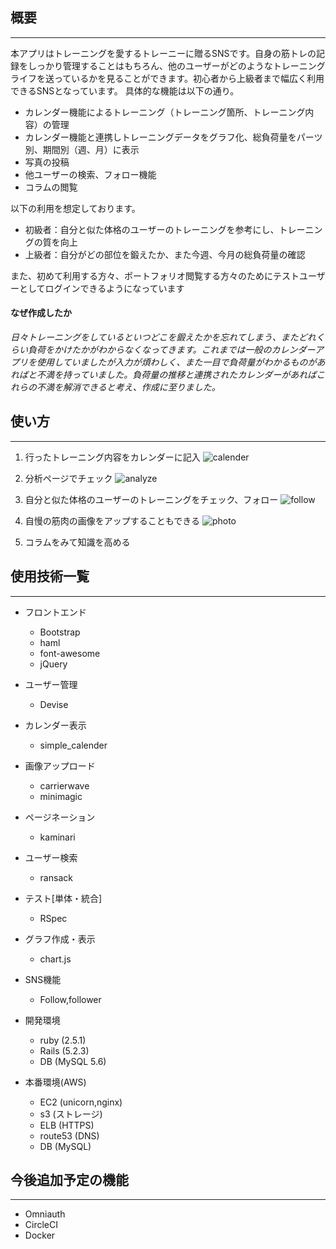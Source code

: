 ## 概要
***

 本アプリはトレーニングを愛するトレーニーに贈るSNSです。自身の筋トレの記録をしっかり管理することはもちろん、他のユーザーがどのようなトレーニングライフを送っているかを見ることができます。初心者から上級者まで幅広く利用できるSNSとなっています。
 具体的な機能は以下の通り。

 - カレンダー機能によるトレーニング（トレーニング箇所、トレーニング内容）の管理
 - カレンダー機能と連携しトレーニングデータをグラフ化、総負荷量をパーツ別、期間別（週、月）に表示
 - 写真の投稿
 - 他ユーザーの検索、フォロー機能
 - コラムの閲覧

以下の利用を想定しております。
 - 初級者：自分と似た体格のユーザーのトレーニングを参考にし、トレーニングの質を向上
 - 上級者：自分がどの部位を鍛えたか、また今週、今月の総負荷量の確認

また、初めて利用する方々、ポートフォリオ閲覧する方々のためにテストユーザーとしてログインできるようになっています

#### なぜ作成したか
 _日々トレーニングをしているといつどこを鍛えたかを忘れてしまう、またどれくらい負荷をかけたかがわからなくなってきます。これまでは一般のカレンダーアプリを使用していましたが入力が煩わしく、また一目で負荷量がわかるものがあればと不満を持っていました。負荷量の推移と連携されたカレンダーがあればこれらの不満を解消できると考え、作成に至りました。_

## 使い方
***

1. 行ったトレーニング内容をカレンダーに記入
![calender](https://raw.github.com/wiki/smoto-shei/rep/images/calender_demo.gif)

2. 分析ページでチェック
![analyze](https://raw.github.com/wiki/smoto-shei/rep/images/analyze_demo.gif)

3. 自分と似た体格のユーザーのトレーニングをチェック、フォロー
![follow](https://raw.github.com/wiki/smoto-shei/rep/images/follow_demo.gif)

4. 自慢の筋肉の画像をアップすることもできる
![photo](https://raw.github.com/wiki/smoto-shei/rep/images/photo_demo.gif)

5. コラムをみて知識を高める

## 使用技術一覧
***
* フロントエンド
  - Bootstrap
  - haml
  - font-awesome
  - jQuery

* ユーザー管理
  - Devise

* カレンダー表示
  - simple_calender

* 画像アップロード
  - carrierwave
  - minimagic

* ページネーション
  - kaminari

* ユーザー検索
  - ransack

* テスト[単体・統合]
  - RSpec

* グラフ作成・表示
  - chart.js

* SNS機能
  -  Follow,follower

* 開発環境
  - ruby   (2.5.1)
  - Rails  (5.2.3)
  - DB     (MySQL 5.6)

* 本番環境(AWS)
  - EC2     (unicorn,nginx)
  - s3      (ストレージ)
  - ELB     (HTTPS)
  - route53 (DNS)
  - DB      (MySQL)


## 今後追加予定の機能
***
  - Omniauth
  - CircleCI
  - Docker